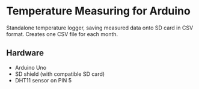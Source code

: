 # Temperature Measuring for Arduino
Standalone temperature logger, saving measured data onto SD card in CSV format. Creates one CSV file for each month.

## Hardware
- Arduino Uno
- SD shield (with compatible SD card)
- DHT11 sensor on PIN 5
